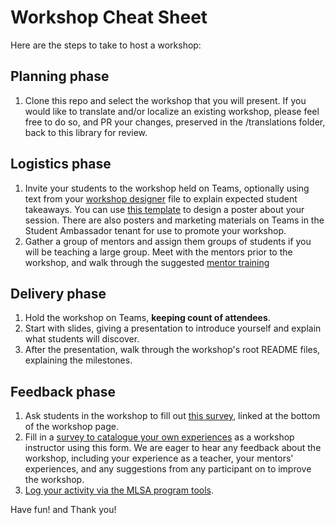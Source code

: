 # Workshop Cheat Sheet

Here are the steps to take to host a workshop:

## Planning phase

1.  Clone this repo and select the workshop that you will present. If you would like to translate and/or localize an existing workshop, please feel free to do so, and PR your changes, preserved in the /translations folder, back to this library for review.

## Logistics phase

1. Invite your students to the workshop held on Teams, optionally using text from your [workshop designer](https://github.com/microsoft/workshop-template/blob/main/workshop/workshop-designer.md) file to explain expected student takeaways. You can use [this template](https://www.canva.com/design/DAEuDXXR9us/EdQZLkVpknPAzSRD4fSxyw/view?utm_content=DAEuDXXR9us&utm_campaign=designshare&utm_medium=link&utm_source=sharebutton&mode=preview) to design a poster about your session. There are also posters and marketing materials on Teams in the Student Ambassador tenant for use to promote your workshop.
1. Gather a group of mentors and assign them groups of students if you will be teaching a large group. Meet with the mentors prior to the workshop, and walk through the suggested [mentor training](https://github.com/FrontEndFoxes/art/blob/main/frontend-foxes-mentor-training.pdf)

## Delivery phase

1. Hold the workshop on Teams, **keeping count of attendees**.
1. Start with slides, giving a presentation to introduce yourself and explain what students will discover.
1. After the presentation, walk through the workshop's root README files, explaining the milestones.

## Feedback phase 

1. Ask students in the workshop to fill out [this survey](https://forms.office.com/r/MdhJWMZthR), linked at the bottom of the workshop page. 
1. Fill in a [survey to catalogue your own experiences](https://forms.office.com/r/thfwmD0USG) as a workshop instructor using this form. We are eager to hear any feedback about the workshop, including your experience as a teacher, your mentors' experiences, and any suggestions from any participant on to improve the workshop.
1. [Log your activity via the MLSA program tools](https://web.microsoftstream.com/video/ef147bae-33f7-46f2-aef2-3854cbd07b23?list=trending&referrer=https:%2F%2Fstaticsint.teams.cdn.office.net%2F).

Have fun! and Thank you!
